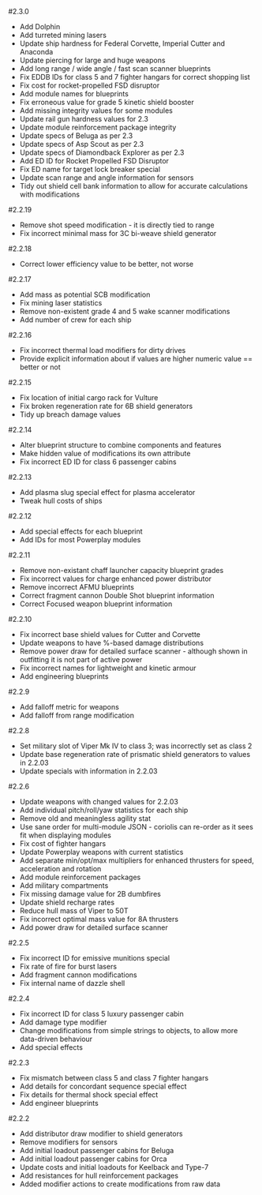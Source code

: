 #2.3.0
  * Add Dolphin
  * Add turreted mining lasers
  * Update ship hardness for Federal Corvette, Imperial Cutter and Anaconda
  * Update piercing for large and huge weapons
  * Add long range / wide angle / fast scan scanner blueprints
  * Fix EDDB IDs for class 5 and 7 fighter hangars for correct shopping list
  * Fix cost for rocket-propelled FSD disruptor
  * Add module names for blueprints
  * Fix erroneous value for grade 5 kinetic shield booster
  * Add missing integrity values for some modules
  * Update rail gun hardness values for 2.3
  * Update module reinforcement package integrity
  * Update specs of Beluga as per 2.3
  * Update specs of Asp Scout as per 2.3
  * Update specs of Diamondback Explorer as per 2.3
  * Add ED ID for Rocket Propelled FSD Disruptor
  * Fix ED name for target lock breaker special
  * Update scan range and angle information for sensors
  * Tidy out shield cell bank information to allow for accurate calculations with modifications

#2.2.19
  * Remove shot speed modification - it is directly tied to range
  * Fix incorrect minimal mass for 3C bi-weave shield generator

#2.2.18
  * Correct lower efficiency value to be better, not worse

#2.2.17
  * Add mass as potential SCB modification
  * Fix mining laser statistics
  * Remove non-existent grade 4 and 5 wake scanner modifications
  * Add number of crew for each ship

#2.2.16
  * Fix incorrect thermal load modifiers for dirty drives
  * Provide explicit information about if values are higher numeric value == better or not

#2.2.15
  * Fix location of initial cargo rack for Vulture
  * Fix broken regeneration rate for 6B shield generators
  * Tidy up breach damage values

#2.2.14
  * Alter blueprint structure to combine components and features
  * Make hidden value of modifications its own attribute
  * Fix incorrect ED ID for class 6 passenger cabins

#2.2.13
  * Add plasma slug special effect for plasma accelerator
  * Tweak hull costs of ships

#2.2.12
  * Add special effects for each blueprint
  * Add IDs for most Powerplay modules

#2.2.11
  * Remove non-existant chaff launcher capacity blueprint grades
  * Fix incorrect values for charge enhanced power distributor
  * Remove incorrect AFMU blueprints
  * Correct fragment cannon Double Shot blueprint information
  * Correct Focused weapon blueprint information

#2.2.10
  * Fix incorrect base shield values for Cutter and Corvette
  * Update weapons to have %-based damage distributions
  * Remove power draw for detailed surface scanner - although shown in outfitting it is not part of active power
  * Fix incorrect names for lightweight and kinetic armour
  * Add engineering blueprints

#2.2.9
  * Add falloff metric for weapons
  * Add falloff from range modification

#2.2.8
  * Set military slot of Viper Mk IV to class 3; was incorrectly set as class 2
  * Update base regeneration rate of prismatic shield generators to values in 2.2.03
  * Update specials with information in 2.2.03

#2.2.6
  * Update weapons with changed values for 2.2.03
  * Add individual pitch/roll/yaw statistics for each ship
  * Remove old and meaningless agility stat
  * Use sane order for multi-module JSON - coriolis can re-order as it sees fit when displaying modules
  * Fix cost of fighter hangars
  * Update Powerplay weapons with current statistics
  * Add separate min/opt/max multipliers for enhanced thrusters for speed, acceleration and rotation
  * Add module reinforcement packages
  * Add military compartments
  * Fix missing damage value for 2B dumbfires
  * Update shield recharge rates
  * Reduce hull mass of Viper to 50T
  * Fix incorrect optimal mass value for 8A thrusters
  * Add power draw for detailed surface scanner

#2.2.5
  * Fix incorrect ID for emissive munitions special
  * Fix rate of fire for burst lasers
  * Add fragment cannon modifications
  * Fix internal name of dazzle shell

#2.2.4
  * Fix incorrect ID for class 5 luxury passenger cabin
  * Add damage type modifier
  * Change modifications from simple strings to objects, to allow more data-driven behaviour
  * Add special effects

#2.2.3
  * Fix mismatch between class 5 and class 7 fighter hangars
  * Add details for concordant sequence special effect
  * Fix details for thermal shock special effect
  * Add engineer blueprints

#2.2.2
  * Add distributor draw modifier to shield generators
  * Remove modifiers for sensors
  * Add initial loadout passenger cabins for Beluga
  * Add initial loadout passenger cabins for Orca
  * Update costs and initial loadouts for Keelback and Type-7
  * Add resistances for hull reinforcement packages
  * Added modifier actions to create modifications from raw data
